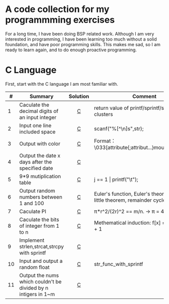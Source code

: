 # A code collection for my programmming exercises

For a long time, I have been doing BSP related work. Although I am very interested in programming, I have been learning too much without a solid foundation, and have poor programming skills. This makes me sad, so I am ready to learn again, and to do enough proactive programming.

# C Language

First, start with the C language I am most familiar with.

| #   | Summary                                                        |            Solution            | Comment                                                                                 |
| --- | -------------------------------------------------------------- | :----------------------------: | --------------------------------------------------------------------------------------- |
| 1   | Caculate the decimal digits of an input integer                | [C](C/decimal_digits_of_int.c) | return value of printf/sprintf/scanf/... clusters                                       |
| 2   | Input one line included space                                  | [C](C/input_line_with_space.c) | scanf("%[^\n]s",str);                                                                   |
| 3   | Output with color                                              |   [C](C/output_with_color.c)   | Format：\033[attribute{;attribut...}moutput\033[0m                                      |
| 4   | Output the date x days after the specified date                |     [C](C/caculate_date.c)     |                                                                                         |
| 5   | 9*9 mutiplication table                                        |  [C](C/mutiplication_table.c)  | j == 1 \| printf("\t");                                                                 |
| 6   | Output random numbers between 1 and 100                        |      [C](C/1_100_rand.c)       | Euler's function, Euler's theorem, Fermat's little theorem, remainder cycle knots, etc. |
| 7   | Caculate PI                                                    |          [C](C/PI.c)           | π*r^2/(2r)^2 == m/n. ->  π = 4 * m/n.                                                   |
| 8   | Caculate the bits of integer from 1 to n                       |      [C](bits_caculate.c)      | Methematical induction: f[x] = f[x & (x-1)] + 1                                         |
| 9   | Implement strlen,strcat,strcpy with sprintf                    | [C](C/str_func_with_sprintf.c) |                                                                                         |
| 10  | Input and output a random float                                |     [C](C/random_float.c)      | str_func_with_sprintf                                                                   |
| 11  | Output the nums which couldn't be divided by n intigers in 1~m |       [C](C/rm_multy.c)        |                                                                                         |

